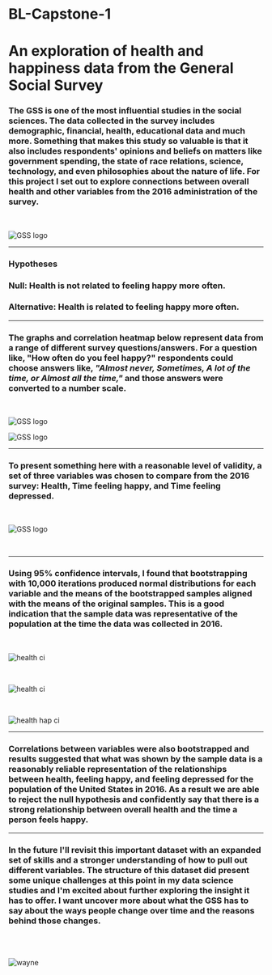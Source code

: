 # BL-Capstone-1
# An exploration of health and happiness data from the General Social Survey

### The GSS is one of the most influential studies in the social sciences.  The data collected in the survey includes demographic, financial, health, educational data and much more.   Something that makes this study so valuable is that it also includes respondents' opinions and beliefs on matters like government spending, the state of race relations, science, technology, and even philosophies about the nature of life.  For this project I set out to explore connections between overall health and other variables from the 2016 administration of the survey.

<br>

![GSS logo](/images/gss.jpg)
______________________________________
### **Hypotheses**

### Null:   Health **is not** related to feeling happy more often.
### Alternative:  Health **is** related to feeling happy more often.
______________________________________

###  The graphs and correlation heatmap below represent data from a range of different survey questions/answers.  For a question like, "How often do you feel happy?" respondents could choose answers like, *"Almost never, Sometimes, A lot of the time, or Almost all the time,"* and those answers were converted to a number scale.

<br>

![GSS logo](/images/resize_initial_vis.png)

![GSS logo](/images/resize_vis_hm.png)


______________________________________


### To present something here with a reasonable level of validity, a set of three variables was chosen to compare from the 2016 survey:  Health, Time feeling happy, and Time feeling depressed.  
<br>

![GSS logo](/images/Health_hap_dep.png)


<br>

______________________________________



### Using 95% confidence intervals, I found that bootstrapping with 10,000 iterations produced normal distributions for each variable and the means of the bootstrapped samples aligned with the means of the original samples.  This is a good indication that the sample data was representative of the population at the time the data was collected in 2016.
<br>

![health ci](/images/health_ci.png)

<br>

![health ci](/images/felt_hap_ci.png)

<br>

![health hap ci](images/felt_dep_ci.png)

______________________________________


### Correlations between variables were also bootstrapped and results suggested that what was shown by the sample data is a reasonably reliable representation of the relationships between health, feeling happy, and feeling depressed for the population of the United States in 2016.  As a result we are able to reject the null hypothesis and confidently say that there is a strong relationship between overall health and the time a person feels happy.

______________________________________


### In the future I'll revisit this important dataset with an expanded set of skills and a stronger understanding of how to pull out different variables.  The structure of this dataset did present some unique challenges at this point in my data science studies and I'm excited about further exploring the insight it has to offer. I want uncover more about what the GSS has to say about the ways people change over time and the reasons behind those changes.

<br><br>

![wayne](/images/Wayne.png)
